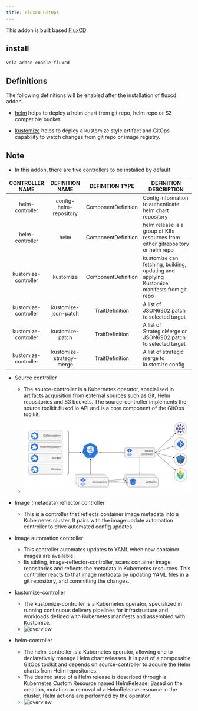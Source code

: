```yaml
---
title: FluxCD GitOps
---
```


This addon is built based [FluxCD](https://fluxcd.io/)

## install

```shell
vela addon enable fluxcd
```

## Definitions

The following definitions will be enabled after the installation of fluxcd addon.

- [helm](https://kubevela.io/docs/end-user/components/helm) helps to deploy a helm chart from git repo, helm repo or S3 compatible bucket.

- [kustomize](https://kubevela.io/docs/end-user/components/kustomize) helps to deploy a kustomize style artifact and GitOps capability to watch changes from git repo or image registry.

## Note

- In this addon, there are five controllers to be installed by default

|CONTROLLER NAME                |DEFINITION NAME                         |DEFINITION TYPE           |DEFINITION DESCRIPTION|
| :----:        |    :----:   |          :----: | ---|
|helm-controller                |config-helm-repository                  |ComponentDefinition       |Config information to authenticate helm chart repository|
|helm-controller                |helm                                    |ComponentDefinition       |helm release is a group of K8s resources from either gitrepository or helm repo|
|kustomize-controller           |kustomize                               |ComponentDefinition       |kustomize can fetching, building, updating and applying Kustomize manifests from git repo|
|kustomize-controller           |kustomize-json-patch                    |TraitDefinition           |A list of JSON6902 patch to selected target|
|kustomize-controller           |kustomize-patch                         |TraitDefinition           |A list of StrategicMerge or JSON6902 patch to selected target|
|kustomize-controller           |kustomize-strategy-merge                |TraitDefinition           |A list of strategic merge to kustomize config

- Source controller
  - The source-controller is a Kubernetes operator, specialised in artifacts acquisition from external sources such as Git, Helm repositories and S3 buckets. The source-controller implements the source.toolkit.fluxcd.io API and is a core component of the GitOps toolkit.
  - ![overview](https://github.com/fluxcd/source-controller/blob/main/docs/diagrams/source-controller-overview.png)

- Image (metadata) reflector controller
  - This is a controller that reflects container image metadata into a Kubernetes cluster. It pairs with the image update automation controller to drive automated config updates.

- Image automation controller
  - This controller automates updates to YAML when new container images are available.
  - Its sibling, image-reflector-controller, scans container image repositories and reflects the metadata in Kubernetes resources. This controller reacts to that image metadata by updating YAML files in a git repository, and committing the changes.

- kustomize-controller
  - The kustomize-controller is a Kubernetes operator, specialized in running continuous delivery pipelines for infrastructure and workloads defined with Kubernetes manifests and assembled with Kustomize.
  - ![overview](https://github.com/fluxcd/kustomize-controller/blob/main/docs/diagrams/kustomize-controller-overview.png)

- helm-controller
  - The helm-controller is a Kubernetes operator, allowing one to declaratively manage Helm chart releases. It is part of a composable GitOps toolkit and depends on source-controller to acquire the Helm charts from Helm repositories.
  - The desired state of a Helm release is described through a Kubernetes Custom Resource named HelmRelease. Based on the creation, mutation or removal of a HelmRelease resource in the cluster, Helm actions are performed by the operator.
  - ![overview](https://github.com/fluxcd/helm-controller/blob/main/docs/diagrams/helm-controller-overview.png)
